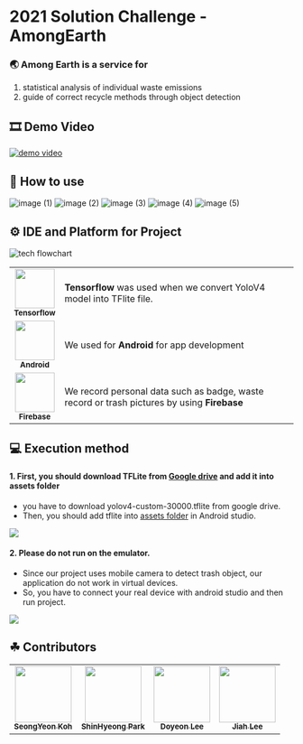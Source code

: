 # 2021 Solution Challenge - AmongEarth
### 🌏 Among Earth is a service for
 1. statistical analysis of individual waste emissions<br/>
 2. guide of correct recycle methods through object detection

 ## 🎞 Demo Video
 [![demo video](https://user-images.githubusercontent.com/55048982/123397396-55dd7e80-d5dd-11eb-89f9-a8f30e6d6c4f.png)](https://youtu.be/2qMJX6ZLo8M)
 
 ## 🤳 How to use
![image (1)](https://user-images.githubusercontent.com/55048982/123410718-955e9780-d5ea-11eb-999a-9a86489311b6.png)
![image (2)](https://user-images.githubusercontent.com/55048982/123410727-97c0f180-d5ea-11eb-89ce-f1636de95ae6.png)
![image (3)](https://user-images.githubusercontent.com/55048982/123410734-98f21e80-d5ea-11eb-98e2-33e1eff24e35.png)
![image (4)](https://user-images.githubusercontent.com/55048982/123410739-9a234b80-d5ea-11eb-9518-8c53284a2bd0.png)
![image (5)](https://user-images.githubusercontent.com/55048982/123410746-9bed0f00-d5ea-11eb-8cf9-adcf3f888f2b.png)


 
 
## ⚙ IDE and Platform for Project
 
![tech flowchart](https://user-images.githubusercontent.com/55048982/123405364-b3c19480-d5e4-11eb-97b9-c6b2fa933628.png)

<table>
  <tr>
     <td align="center"><img src="https://upload.wikimedia.org/wikipedia/commons/thumb/2/2d/Tensorflow_logo.svg/718px-Tensorflow_logo.svg.png" width="70px;" height="70" alt=""/><br /><sub><b>Tensorflow</b></sub></td>
  <td><b>Tensorflow</b> was used when we convert YoloV4 model into TFlite file.</td>
 </tr>
  <tr>
    <td align="center"><img src="https://1.bp.blogspot.com/-LgTa-xDiknI/X4EflN56boI/AAAAAAAAPuk/24YyKnqiGkwRS9-_9suPKkfsAwO4wHYEgCLcBGAsYHQ/s0/image9.png" width="70px;" height="70" alt=""/><br /><sub><b>Android</b></sub></td>
    <td>We used for <b>Android</b> for app development </td>
 </tr>
 <tr>
    <td align="center"><img src="https://www.gstatic.com/devrel-devsite/prod/v3069b08f6c9d146fa6a9c7f184b2836998ab5f12cefec1342a7bf6dca024aa94/firebase/images/touchicon-180.png" width="70px;" height="70" alt=""/><br /><sub><b>Firebase</b></sub></td>
    <td>We record personal data such as badge, waste record or trash pictures by using <b>Firebase<b/></td>
 </tr>
</table>



## 💻 Execution method
#### 1. First, you should download TFLite from [Google drive](https://drive.google.com/drive/folders/1Hf4Ck5b45GCxzqQ8n4ru-g0bTl4--c4J?usp=sharing) and add it into assets folder
- you have to download yolov4-custom-30000.tflite from google drive.
- Then, you should add tflite into [assets folder](https://github.com/dsc-sookmyung/2021-AmongEarth/tree/main/AmongEarth/app/src/main/assets) in Android studio.
<img src="https://user-images.githubusercontent.com/60208434/111954437-7227d600-8b2b-11eb-9ea7-5e5dc9b41530.png">

#### 2. Please do not run on the emulator.
- Since our project uses mobile camera to detect trash object, our application do not work in virtual devices.
- So, you have to connect your real device with android studio and then run project.
<img src="https://user-images.githubusercontent.com/60208434/111956137-c338c980-8b2d-11eb-8c51-9139f92455a1.png">


## ☘ Contributors 
<table>
  <tr>
    <td align="center"><a href="https://github.com/kohseongyeon"><img src="https://user-images.githubusercontent.com/39791467/107068644-3a3b2c80-6824-11eb-9f74-60b31184e714.png" width="100px;" alt=""/><br /><sub><b>SeongYeon Koh</b></sub></a></td>
    <td align="center"><a href="https://github.com/shpark0308"><img src="https://user-images.githubusercontent.com/39791467/107068286-c39e2f00-6823-11eb-9a7b-51a802b6036d.png" width="100px;" alt=""/><br /><sub><b>ShinHyeong Park</b></sub></a></td>
    <td align="center"><a href="https://github.com/omocomo"><img src="https://user-images.githubusercontent.com/39791467/107068723-50e18380-6824-11eb-8ae8-f986065bb011.png" width="100px;" alt=""/><br /><sub><b>Doyeon Lee</b></sub></a></td>
    <td align="center"><a href="https://github.com/JIAH-LEA"><img src="https://user-images.githubusercontent.com/39791467/107068845-72426f80-6824-11eb-8e05-ae394346dcf3.png" width="100px;" alt=""/><br /><sub><b>Jiah Lee</b></sub></a></td>
  </tr>
</table>
